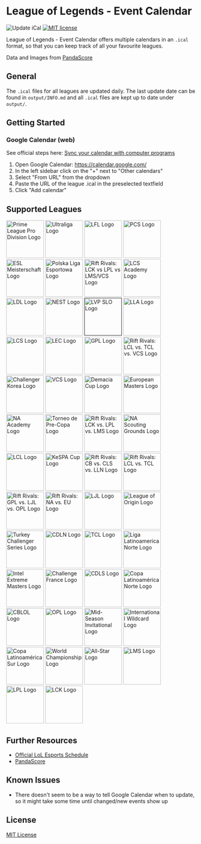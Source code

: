 # League of Legends - Event Calendar

![Update iCal](https://github.com/zlypher/lol-events/workflows/Update%20iCal/badge.svg)
[![MIT license](https://img.shields.io/badge/License-MIT-blue.svg)](https://lbesson.mit-license.org/)

League of Legends - Event Calendar offers multiple calendars in an `.ical` format, so that you can keep track of all your favourite leagues.

Data and Images from [PandaScore](https://pandascore.co/)

## General

The `.ical` files for all leagues are updated daily. The last update date can be found in `output/INFO.md` and all `.ical` files are kept up to date under `output/`.

## Getting Started

### Google Calendar (web)

See official steps here: [Sync your calendar with computer programs](https://support.google.com/calendar/answer/37648?hl=en#view_only)

1. Open Google Calendar: https://calendar.google.com/
2. In the left sidebar click on the "+" next to "Other calendars"
3. Select "From URL" from the dropdown
4. Paste the URL of the league .ical in the preselected textfield
5. Click "Add calendar"

## Supported Leagues

<a href="https://www.primeleague.gg/de/start" target="_blank"><img src="https://cdn.pandascore.co/images/league/image/4302/220px-Prime_Leaguelogo_square.png" alt="Prime League Pro Division Logo" width="100" height="100" /></a>
<a href="https://www.ultraliga.pl/" target="_blank"><img src="https://cdn.pandascore.co/images/league/image/4300/220px-Ultraliga.PNG" alt="Ultraliga Logo" width="100" height="100" /></a>
<a href="http://www.lollfl.com/" target="_blank"><img src="https://cdn.pandascore.co/images/league/image/4292/1200px-LFL_Logo_2020.png" alt="LFL Logo" width="100" height="100" /></a>
<a href="null" target="_blank"><img src="https://cdn.pandascore.co/images/league/image/4288/PCS_logo_full.png" alt="PCS Logo" width="100" height="100" /></a>
<a href="https://pro.eslgaming.com/deutschland/lol/" target="_blank"><img src="https://cdn.pandascore.co/images/league/image/4264/220px-Esl_de.png" alt="ESL Meisterschaft Logo" width="100" height="100" /></a>
<a href="http://lol.polskaligaesportowa.pl/" target="_blank"><img src="https://cdn.pandascore.co/images/league/image/4263/800px-FE_PLE_Logo.png" alt="Polska Liga Esportowa Logo" width="100" height="100" /></a>
<a href="null" target="_blank"><img src="https://cdn.pandascore.co/images/league/image/4230/Rift_Rivals_Red_2019.png" alt="Rift Rivals: LCK vs LPL vs LMS/VCS Logo" width="100" height="100" /></a>
<a href="https://nexus.leagueoflegends.com/en-us/esports/" target="_blank"><img src="https://cdn.pandascore.co/images/league/image/4228/image.png" alt="LCS Academy Logo" width="100" height="100" /></a>
<a href="https://liquipedia.net/leagueoflegends/LDL/2019/Spring" target="_blank"><img src="https://cdn.pandascore.co/images/league/image/4226/LDL_logo.png" alt="LDL Logo" width="100" height="100" /></a>
<a href="https://www.cga.cn/nest2019" target="_blank"><img src="https://cdn.pandascore.co/images/league/image/4225/NEST.png" alt="NEST Logo" width="100" height="100" /></a>
<a href="" target="_blank"><img src="https://cdn.pandascore.co/images/league/image/4213/220px-SLO2019logo.png" alt="LVP SLO Logo" width="100" height="100" /></a>
<a href="http://la.lolesports.com/" target="_blank"><img src="https://cdn.pandascore.co/images/league/image/4199/220px-Liga_LatinoamSrica_2020.png" alt="LLA Logo" width="100" height="100" /></a>
<a href="https://nexus.leagueoflegends.com/en-us/esports/" target="_blank"><img src="https://cdn.pandascore.co/images/league/image/4198/220px-LCS_2020_Logo.png" alt="LCS Logo" width="100" height="100" /></a>
<a href="null" target="_blank"><img src="https://cdn.pandascore.co/images/league/image/4197/LEC-2019.png" alt="LEC Logo" width="100" height="100" /></a>
<a href="http://gpl.garena.com/" target="_blank"><img src="https://cdn.pandascore.co/images/league/image/4180/GPL2017SpringLogo.png" alt="GPL Logo" width="100" height="100" /></a>
<a href="null" target="_blank"><img src="https://cdn.pandascore.co/images/league/image/4143/143px-GreenRift2018.png" alt="Rift Rivals: LCL vs. TCL vs. VCS Logo" width="100" height="100" /></a>
<a href="https://lol.gamepedia.com/Challengers_Korea/2018_Season/Summer_Season#Schedule" target="_blank"><img src="https://cdn.pandascore.co/images/league/image/4142/_.png" alt="Challenger Korea Logo" width="100" height="100" /></a>
<a href="https://c-6rtwjumjzx7877x24ahx78x2eqnjsrnsmx2elfwjsfx2eas.g00.gamepedia.com/g00/3_c-6qtq.lfrjujinf.htr_/c-6RTWJUMJZX77x24myyux3ax2fx2fahx78.qnjsrnsm.lfwjsf.asx2f_$/$?i10c.ua=1&i10c.dv=14" target="_blank"><img src="https://cdn.pandascore.co/images/league/image/4141/_.png" alt="VCS Logo" width="100" height="100" /></a>
<a href="null" target="_blank"><img src="https://cdn.pandascore.co/images/league/image/4140/DemaciaCupLogo-lg.png" alt="Demacia Cup Logo" width="100" height="100" /></a>
<a href="null" target="_blank"><img src="https://cdn.pandascore.co/images/league/image/4139/220px-EM_2020_Logo.png" alt="European Masters Logo" width="100" height="100" /></a>
<a href="null" target="_blank"><img src="https://cdn.pandascore.co/images/league/image/4104/na-academy-4xtnenn7.png" alt="NA Academy Logo" width="100" height="100" /></a>
<a href="null" target="_blank"><img src="https://cdn.pandascore.co/images/league/image/4100/249px-LAS_Preseason.png" alt="Torneo de Pre-Copa Logo" width="100" height="100" /></a>
<a href="null" target="_blank"><img src="https://cdn.pandascore.co/images/league/image/4097/142px-RedRift2018.png" alt="Rift Rivals: LCK vs. LPL vs. LMS Logo" width="100" height="100" /></a>
<a href="http://www.lolesports.com/en_US/na-scouting-grounds/" target="_blank"><img src="https://cdn.pandascore.co/images/league/image/4096/na-scouting-grounds-486lp5q8.png" alt="NA Scouting Grounds Logo" width="100" height="100" /></a>
<a href="null" target="_blank"><img src="https://cdn.pandascore.co/images/league/image/4004/220px-LCL2020_logo.png" alt="LCL Logo" width="100" height="100" /></a>
<a href="null" target="_blank"><img src="https://cdn.pandascore.co/images/league/image/2711/220px-2019_KeSPA_Cup.png" alt="KeSPA Cup Logo" width="100" height="100" /></a>
<a href="null" target="_blank"><img src="https://cdn.pandascore.co/images/league/image/2133/213px-YellowRift2018.png" alt="Rift Rivals: CB vs. CLS vs. LLN Logo" width="100" height="100" /></a>
<a href="null" target="_blank"><img src="https://cdn.pandascore.co/images/league/image/2132/Rift_Rivals_LCL-TCL.png" alt="Rift Rivals: LCL vs. TCL Logo" width="100" height="100" /></a>
<a href="null" target="_blank"><img src="https://cdn.pandascore.co/images/league/image/2108/213px-PurpleRift2018.png" alt="Rift Rivals: GPL vs. LJL vs. OPL Logo" width="100" height="100" /></a>
<a href="null" target="_blank"><img src="https://cdn.pandascore.co/images/league/image/2107/213px-BlueRift2018.png" alt="Rift Rivals: NA vs. EU Logo" width="100" height="100" /></a>
<a href="null" target="_blank"><img src="https://cdn.pandascore.co/images/league/image/2092/ljl-japan-j27k8oms.png" alt="LJL Logo" width="100" height="100" /></a>
<a href="https://oce.lolesports.com/" target="_blank"><img src="https://cdn.pandascore.co/images/league/image/2063/league-of-legends-league-of-origin-9s87nnza.png" alt="League of Origin Logo" width="100" height="100" /></a>
<a href="null" target="_blank"><img src="https://cdn.pandascore.co/images/league/image/1089/turkey-challenger-series-h3fkut0m.png" alt="Turkey Challenger Series Logo" width="100" height="100" /></a>
<a href="https://lan.leagueoflegends.com/es/tag/circuito-de-leyendas" target="_blank"><img src="https://cdn.pandascore.co/images/league/image/1077/cdln-ayrs62ti.png" alt="CDLN Logo" width="100" height="100" /></a>
<a href="null" target="_blank"><img src="https://cdn.pandascore.co/images/league/image/1003/turkiye-sampiyonluk-ligi-sffudtf.png" alt="TCL Logo" width="100" height="100" /></a>
<a href="null" target="_blank"><img src="https://cdn.pandascore.co/images/league/image/1002/liga-latinoam_C3_A9rica-norte-f994mkpu.png" alt="Liga Latinoamerica Norte Logo" width="100" height="100" /></a>
<a href="null" target="_blank"><img src="https://cdn.pandascore.co/images/league/image/878/iem2014.png" alt="Intel Extreme Masters Logo" width="100" height="100" /></a>
<a href="https://www.breakflip.com/fr/league-of-legends/actualites/lol-challenge-france-2017-programmes-et-resultats-2062" target="_blank"><img src="https://cdn.pandascore.co/images/league/image/666/RGlozl2.png" alt="Challenge France Logo" width="100" height="100" /></a>
<a href="null" target="_blank"><img src="https://cdn.pandascore.co/images/league/image/527/Circuito_De_Leyendas.png" alt="CDLS Logo" width="100" height="100" /></a>
<a href="null" target="_blank"><img src="https://cdn.pandascore.co/images/league/image/305/wKco39w.png" alt="Copa Latinoamérica Norte Logo" width="100" height="100" /></a>
<a href="null" target="_blank"><img src="https://cdn.pandascore.co/images/league/image/302/cblol-brazil-dba70xuw.png" alt="CBLOL Logo" width="100" height="100" /></a>
<a href="https://oce.lolesports.com/" target="_blank"><img src="https://cdn.pandascore.co/images/league/image/301/OPL_2018_Logo_Color.png" alt="OPL Logo" width="100" height="100" /></a>
<a href="null" target="_blank"><img src="https://cdn.pandascore.co/images/league/image/300/msi-c8339nuz.png" alt="Mid-Season Invitational Logo" width="100" height="100" /></a>
<a href="http://www.lolesports.com/en_US/iwc/" target="_blank"><img src="https://cdn.pandascore.co/images/league/image/299/CwXOhtN.png" alt="International Wildcard Logo" width="100" height="100" /></a>
<a href="null" target="_blank"><img src="https://cdn.pandascore.co/images/league/image/298/r1SeujF8gSklSe_iFUg.png" alt="Copa Latinoamérica Sur Logo" width="100" height="100" /></a>
<a href="null" target="_blank"><img src="https://cdn.pandascore.co/images/league/image/297/220px-Worlds_2020.png" alt="World Championship Logo" width="100" height="100" /></a>
<a href="null" target="_blank"><img src="https://cdn.pandascore.co/images/league/image/296/logo_large.png" alt="All-Star Logo" width="100" height="100" /></a>
<a href="http://www.lolesports.com/en_US/lms/" target="_blank"><img src="https://cdn.pandascore.co/images/league/image/295/b030bfca-cac7-11e7-92d4-0e6c723feec8.png" alt="LMS Logo" width="100" height="100" /></a>
<a href="http://www.lolesports.com/en_US/lpl-china" target="_blank"><img src="https://cdn.pandascore.co/images/league/image/294/lpl-china-6ygsd4c8.png" alt="LPL Logo" width="100" height="100" /></a>
<a href="null" target="_blank"><img src="https://cdn.pandascore.co/images/league/image/293/LCK_2018_logo.png" alt="LCK Logo" width="100" height="100" /></a>

## Further Resources

-   [Official LoL Esports Schedule](https://watch.lolesports.com/schedule)
-   [PandaScore](https://pandascore.co/)

## Known Issues

-   There doesn't seem to be a way to tell Google Calendar when to update, so it might take some time until changed/new events show up

## License

[MIT License](LICENSE)
